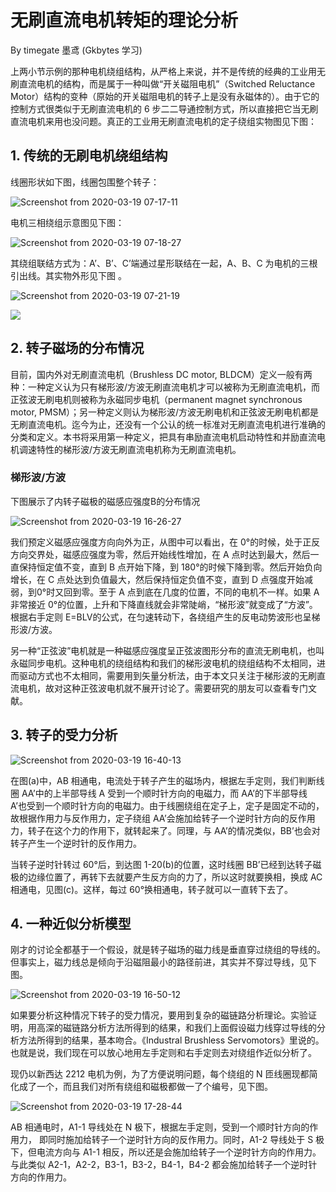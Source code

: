 # 无刷直流电机转矩的理论分析
By timegate 墨鸢  (Gkbytes 学习)

上两小节示例的那种电机绕组结构，从严格上来说，并不是传统的经典的工业用无刷直流电机的结构，而是属于一种叫做“开关磁阻电机”（Switched Reluctance Motor）结构的变种（原始的开关磁阻电机的转子上是没有永磁体的）。由于它的控制方式很类似于无刷直流电机的 6 步二二导通控制方式，所以直接把它当无刷直流电机来用也没问题。真正的工业用无刷直流电机的定子绕组实物图见下图：

## 1. 传统的无刷电机绕组结构

线圈形状如下图，线圈包围整个转子：

![Screenshot from 2020-03-19 07-17-11](https://gitee.com/kbytes/Photos_CSDN/raw/master/1584610707_20200319071736013_771423201.png)

电机三相绕组示意图见下图：

![Screenshot from 2020-03-19 07-18-27](https://gitee.com/kbytes/Photos_CSDN/raw/master/1584610708_20200319071845519_94428590.png)


其绕组联结方式为：A’、B’、C’端通过星形联结在一起，A、B、C 为电机的三根引出线。其实物外形见下图 。

![Screenshot from 2020-03-19 07-21-19](https://gitee.com/kbytes/Photos_CSDN/raw/master/1584610709_20200319072142076_106093495.png)


![](https://gitee.com/kbytes/Photos_CSDN/raw/master/1584610710_20200319073644807_790930994.png)

## 2. 转子磁场的分布情况

目前，国内外对无刷直流电机（Brushless DC motor, BLDCM）定义一般有两种：一种定义认为只有梯形波/方波无刷直流电机才可以被称为无刷直流电机，而正弦波无刷电机则被称为永磁同步电机（permanent magnet synchronous motor, PMSM）；另一种定义则认为梯形波/方波无刷电机和正弦波无刷电机都是无刷直流电机。迄今为止，还没有一个公认的统一标准对无刷直流电机进行准确的分类和定义。本书将采用第一种定义，把具有串励直流电机启动特性和并励直流电机调速特性的梯形波/方波无刷直流电机称为无刷直流电机。

### 梯形波/方波

下图展示了内转子磁极的磁感应强度B的分布情况

![Screenshot from 2020-03-19 16-26-27](https://gitee.com/kbytes/Photos_CSDN/raw/master/1584610710_20200319162656975_533273132.png)

我们预定义磁感应强度方向向外为正，从图中可以看出，在 0°的时候，处于正反方向交界处，磁感应强度为零，然后开始线性增加，在 A 点时达到最大，然后一直保持恒定值不变，直到 B 点开始下降，到 180°的时候下降到零。然后开始负向增长，在 C 点处达到负值最大，然后保持恒定负值不变，直到 D 点强度开始减弱，到0°时又回到零。至于 A 点到底在几度的位置，不同的电机不一样。如果 A 非常接近 0°的位置，上升和下降直线就会非常陡峭，“梯形波”就变成了“方波”。根据右手定则 E=BLV的公式，在匀速转动下，各绕组产生的反电动势波形也呈梯形波/方波。

另一种“正弦波”电机就是一种磁感应强度呈正弦波图形分布的直流无刷电机，也叫永磁同步电机。这种电机的绕组结构和我们的梯形波电机的绕组结构不太相同，进而驱动方式也不太相同，需要用到矢量分析法，由于本文只关注于梯形波的无刷直流电机，故对这种正弦波电机就不展开讨论了。需要研究的朋友可以查看专门文献。

## 3.  转子的受力分析

![Screenshot from 2020-03-19 16-40-13](https://gitee.com/kbytes/Photos_CSDN/raw/master/1584610711_20200319164046959_594423100.png)

在图(a)中，AB 相通电，电流处于转子产生的磁场内，根据左手定则，我们判断线圈 AA’中的上半部导线 A 受到一个顺时针方向的电磁力，而 AA’的下半部导线 A’也受到一个顺时针方向的电磁力。由于线圈绕组在定子上，定子是固定不动的，故根据作用力与反作用力，定子绕组 AA’会施加给转子一个逆时针方向的反作用力，转子在这个力的作用下，就转起来了。同理，与 AA’的情况类似，BB’也会对转子产生一个逆时针的反作用力。

当转子逆时针转过 60°后，到达图 1-20(b)的位置，这时线圈 BB’已经到达转子磁极的边缘位置了，再转下去就要产生反方向的力了，所以这时就要换相，换成 AC 相通电，见图(c)。这样，每过 60°换相通电，转子就可以一直转下去了。

## 4. 一种近似分析模型

刚才的讨论全都基于一个假设，就是转子磁场的磁力线是垂直穿过绕组的导线的。但事实上，磁力线总是倾向于沿磁阻最小的路径前进，其实并不穿过导线，见下图。

![Screenshot from 2020-03-19 16-50-12](https://gitee.com/kbytes/Photos_CSDN/raw/master/1584610711_20200319165111782_1330380858.png)

如果要分析这种情况下转子的受力情况，要用到复杂的磁链路分析理论。实验证明，用高深的磁链路分析方法所得到的结果，和我们上面假设磁力线穿过导线的分析方法所得到的结果，基本吻合。《Industral Brushless Servomotors》里说的。也就是说，我们现在可以放心地用左手定则和右手定则去对绕组作近似分析了。

现仍以新西达 2212 电机为例，为了方便说明问题，每个绕组的 N 匝线圈现都简化成了一个，而且我们对所有绕组和磁极都做一了个编号，见下图。

![Screenshot from 2020-03-19 17-28-44](https://gitee.com/kbytes/Photos_CSDN/raw/master/1584610711_20200319172926757_1564650088.png)

AB 相通电时，A1-1 导线处在 N 极下，根据左手定则，受到一个顺时针方向的作用力，
即同时施加给转子一个逆时针方向的反作用力。同时，A1-2 导线处于 S 极下，但电流方向与 A1-1 相反，所以还是会施加给转子一个逆时针方向的作用力。与此类似 A2-1，A2-2，B3-1，B3-2，B4-1，B4-2 都会施加给转子一个逆时针方向的作用力。